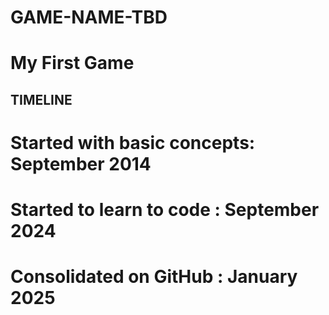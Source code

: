 # GAME-NAME-TBD #

# My First Game #

## TIMELINE ##

# Started with basic concepts: September 2014 #
# Started to learn to code : September 2024 #
# Consolidated on GitHub : January 2025 #